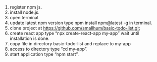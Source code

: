 1. register npm js.
2. install node.js.
3. open terminal.
4. update latest npm version type npm install npm@latest -g in terminal.
5. clone project at https://github.com/smallhum/basic-todo-list.git
6. create react app type “npx create-react-app my-app” wait until installation is done.
7. copy file in directory basic-todo-list and replace to my-app
8. access to directory type “cd my-app”.
9. start application type “npm start”.